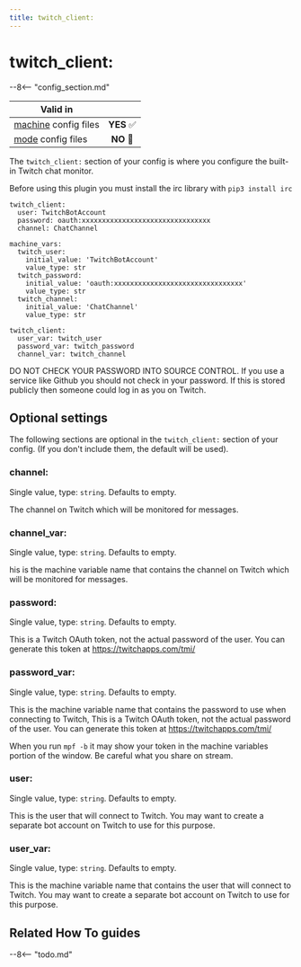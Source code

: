 ```yaml
---
title: twitch_client:
---
```


# twitch_client:


--8<-- "config_section.md"

| Valid in | |
|-----|:----:|
|[machine](instructions/machine_config.md) config files |**YES** :white_check_mark:|
|[mode](instructions/mode_config.md) config files|**NO** :no_entry_sign:|

The `twitch_client:` section of your config is where you configure the
built-in Twitch chat monitor.

Before using this plugin you must install the irc library with
`pip3 install irc`

``` mpf-config
twitch_client:
  user: TwitchBotAccount
  password: oauth:xxxxxxxxxxxxxxxxxxxxxxxxxxxxxxxx
  channel: ChatChannel
```

``` mpf-config
machine_vars:
  twitch_user:
    initial_value: 'TwitchBotAccount'
    value_type: str
  twitch_password:
    initial_value: 'oauth:xxxxxxxxxxxxxxxxxxxxxxxxxxxxxxxx'
    value_type: str
  twitch_channel:
    initial_value: 'ChatChannel'
    value_type: str

twitch_client:
  user_var: twitch_user
  password_var: twitch_password
  channel_var: twitch_channel
```

DO NOT CHECK YOUR PASSWORD INTO SOURCE CONTROL. If you use a service
like Github you should not check in your password. If this is stored
publicly then someone could log in as you on Twitch.

## Optional settings

The following sections are optional in the `twitch_client:` section of
your config. (If you don't include them, the default will be used).

### channel:

Single value, type: `string`. Defaults to empty.

The channel on Twitch which will be monitored for messages.

### channel_var:

Single value, type: `string`. Defaults to empty.

his is the machine variable name that contains the channel on Twitch
which will be monitored for messages.

### password:

Single value, type: `string`. Defaults to empty.

This is a Twitch OAuth token, not the actual password of the user. You
can generate this token at <https://twitchapps.com/tmi/>

### password_var:

Single value, type: `string`. Defaults to empty.

This is the machine variable name that contains the password to use when
connecting to Twitch, This is a Twitch OAuth token, not the actual
password of the user. You can generate this token at
<https://twitchapps.com/tmi/>

When you run `mpf -b` it may show your token in the machine variables
portion of the window. Be careful what you share on stream.

### user:

Single value, type: `string`. Defaults to empty.

This is the user that will connect to Twitch. You may want to create a
separate bot account on Twitch to use for this purpose.

### user_var:

Single value, type: `string`. Defaults to empty.

This is the machine variable name that contains the user that will
connect to Twitch. You may want to create a separate bot account on
Twitch to use for this purpose.

## Related How To guides

--8<-- "todo.md"
